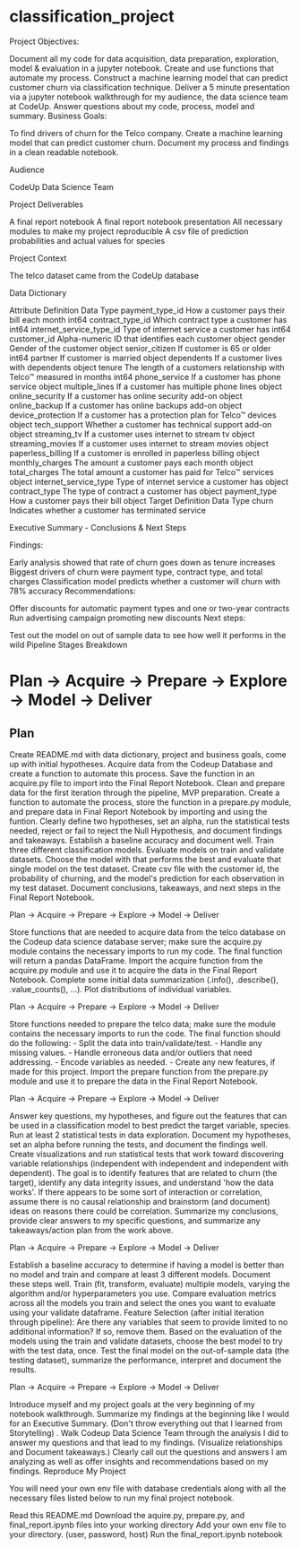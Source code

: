 # classification_project


Project Objectives:

Document all my code for data acquisition, data preparation, exploration, model & evaluation in a jupyter notebook.
Create and use functions that automate my process.
Construct a machine learning model that can predict customer churn via classification technique.
Deliver a 5 minute presentation via a jupyter notebook walkthrough for my audience, the data science team at CodeUp.
Answer questions about my code, process, model and summary.
Business Goals:

To find drivers of churn for the Telco company.
Create a machine learning model that can predict customer churn.
Document my process and findings in a clean readable notebook.

Audience

CodeUp Data Science Team

Project Deliverables

A final report notebook
A final report notebook presentation
All necessary modules to make my project reproducible
A csv file of prediction probabilities and actual values for species

Project Context

The telco dataset came from the CodeUp database


Data Dictionary

Attribute	Definition	Data Type
payment_type_id	How a customer pays their bill each month	int64
contract_type_id	Which contract type a customer has	int64
internet_service_type_id	Type of internet service a customer has	int64
customer_id	Alpha-numeric ID that identifies each customer	object
gender	Gender of the customer	object
senior_citizen	If customer is 65 or older	int64
partner	If customer is married	object
dependents	If a customer lives with dependents	object
tenure	The length of a customers relationship with Telco™ measured in months	int64
phone_service	If a customer has phone service	object
multiple_lines	If a customer has multiple phone lines	object
online_security	If a customer has online security add-on	object
online_backup	If a customer has online backups add-on	object
device_protection	If a customer has a protection plan for Telco™ devices	object
tech_support	Whether a customer has technical support add-on	object
streaming_tv	If a customer uses internet to stream tv	object
streaming_movies	If a customer uses internet to stream movies	object
paperless_billing	If a customer is enrolled in paperless billing	object
monthly_charges	The amount a customer pays each month	object
total_charges	The total amount a customer has paid for Telco™ services	object
internet_service_type	Type of internet service a customer has	object
contract_type	The type of contract a customer has	object
payment_type	How a customer pays their bill	object
Target	Definition	Data Type
churn	Indicates whether a customer has terminated service

Executive Summary - Conclusions & Next Steps

Findings:

Early analysis showed that rate of churn goes down as tenure increases
Biggest drivers of churn were payment type, contract type, and total charges
Classification model predicts whether a customer will churn with 78% accuracy
Recommendations:

Offer discounts for automatic payment types and one or two-year contracts
Run advertising campaign promoting new discounts
Next steps:

Test out the model on out of sample data to see how well it performs in the wild
Pipeline Stages Breakdown

<h1>Plan -> Acquire -> Prepare -> Explore -> Model -> Deliver</h1>
<h2>Plan</h2>

<p>Create README.md with data dictionary, project and business goals, come up with initial hypotheses.
Acquire data from the Codeup Database and create a function to automate this process. Save the function in an acquire.py file to import into the Final Report Notebook.
Clean and prepare data for the first iteration through the pipeline, MVP preparation. Create a function to automate the process, store the function in a prepare.py module, and prepare data in Final Report Notebook by importing and using the funtion.
Clearly define two hypotheses, set an alpha, run the statistical tests needed, reject or fail to reject the Null Hypothesis, and document findings and takeaways.
Establish a baseline accuracy and document well.
Train three different classification models.
Evaluate models on train and validate datasets.
Choose the model with that performs the best and evaluate that single model on the test dataset.
Create csv file with the customer id, the probability of churning, and the model's prediction for each observation in my test dataset.
Document conclusions, takeaways, and next steps in the Final Report Notebook.</p>

Plan -> Acquire -> Prepare -> Explore -> Model -> Deliver

Store functions that are needed to acquire data from the telco database on the Codeup data science database server; make sure the acquire.py module contains the necessary imports to run my code.
The final function will return a pandas DataFrame.
Import the acquire function from the acquire.py module and use it to acquire the data in the Final Report Notebook.
Complete some initial data summarization (.info(), .describe(), .value_counts(), ...).
Plot distributions of individual variables.

Plan -> Acquire -> Prepare -> Explore -> Model -> Deliver

Store functions needed to prepare the telco data; make sure the module contains the necessary imports to run the code. The final function should do the following: - Split the data into train/validate/test. - Handle any missing values. - Handle erroneous data and/or outliers that need addressing. - Encode variables as needed. - Create any new features, if made for this project.
Import the prepare function from the prepare.py module and use it to prepare the data in the Final Report Notebook.

Plan -> Acquire -> Prepare -> Explore -> Model -> Deliver

Answer key questions, my hypotheses, and figure out the features that can be used in a classification model to best predict the target variable, species.
Run at least 2 statistical tests in data exploration. Document my hypotheses, set an alpha before running the tests, and document the findings well.
Create visualizations and run statistical tests that work toward discovering variable relationships (independent with independent and independent with dependent). The goal is to identify features that are related to churn (the target), identify any data integrity issues, and understand 'how the data works'. If there appears to be some sort of interaction or correlation, assume there is no causal relationship and brainstorm (and document) ideas on reasons there could be correlation.
Summarize my conclusions, provide clear answers to my specific questions, and summarize any takeaways/action plan from the work above.

Plan -> Acquire -> Prepare -> Explore -> Model -> Deliver

Establish a baseline accuracy to determine if having a model is better than no model and train and compare at least 3 different models. Document these steps well.
Train (fit, transform, evaluate) multiple models, varying the algorithm and/or hyperparameters you use.
Compare evaluation metrics across all the models you train and select the ones you want to evaluate using your validate dataframe.
Feature Selection (after initial iteration through pipeline): Are there any variables that seem to provide limited to no additional information? If so, remove them.
Based on the evaluation of the models using the train and validate datasets, choose the best model to try with the test data, once.
Test the final model on the out-of-sample data (the testing dataset), summarize the performance, interpret and document the results.

Plan -> Acquire -> Prepare -> Explore -> Model -> Deliver

Introduce myself and my project goals at the very beginning of my notebook walkthrough.
Summarize my findings at the beginning like I would for an Executive Summary. (Don't throw everything out that I learned from Storytelling) .
Walk Codeup Data Science Team through the analysis I did to answer my questions and that lead to my findings. (Visualize relationships and Document takeaways.)
Clearly call out the questions and answers I am analyzing as well as offer insights and recommendations based on my findings.
Reproduce My Project

You will need your own env file with database credentials along with all the necessary files listed below to run my final project notebook.

Read this README.md
Download the aquire.py, prepare.py, and final_report.ipynb files into your working directory
Add your own env file to your directory. (user, password, host)
Run the final_report.ipynb notebook